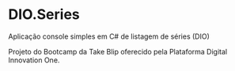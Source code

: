 # DIO.Series
Aplicação console simples em C# de listagem de séries (DIO)

Projeto do Bootcamp da Take Blip oferecido pela Plataforma Digital Innovation One.